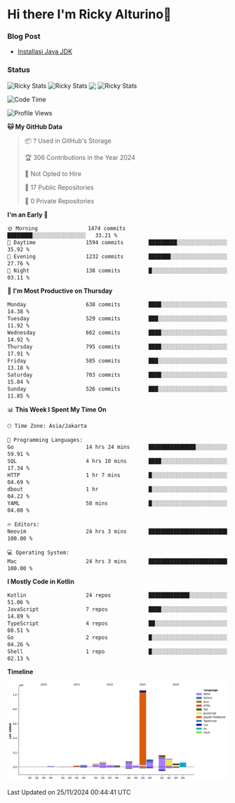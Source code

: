 # Hi there I'm Ricky Alturino👋

### Blog Post

<!-- BLOG-POST-LIST:START -->

- [Installasi Java JDK](https://onirutla.medium.com/installasi-java-jdk-ec701beeb5cb?source=rss-d9d81c918cc9------2)
<!-- BLOG-POST-LIST:END -->

### Status

<img align="center" alt="Ricky Stats" src="https://github-readme-stats.vercel.app/api?username=Alturino&theme=dark&show_icons=true&hide_border=false" />
<img align="center" alt="Ricky Stats" src="https://github-readme-stats.vercel.app/api/top-langs/?username=Alturino&theme=dark&show_icons=true&layout=compact"/>
<img align="center" width="640px" src="https://github-readme-stats.vercel.app/api/wakatime?username=Alturino&layout=compact&hide_border=true&theme=dark">
<img align="center" alt="Ricky Stats" src="https://leetcard.jacoblin.cool/onirutla?border=0&radius=20&ext=activity"/>

<!--START_SECTION:waka-->
![Code Time](http://img.shields.io/badge/Code%20Time-760%20hrs%2028%20mins-blue)

![Profile Views](http://img.shields.io/badge/Profile%20Views-0-blue)

**🐱 My GitHub Data** 

> 📦 ? Used in GitHub's Storage 
 > 
> 🏆 306 Contributions in the Year 2024
 > 
> 🚫 Not Opted to Hire
 > 
> 📜 17 Public Repositories 
 > 
> 🔑 0 Private Repositories 
 > 
**I'm an Early 🐤** 

```text
🌞 Morning                1474 commits        ████████░░░░░░░░░░░░░░░░░   33.21 % 
🌆 Daytime                1594 commits        █████████░░░░░░░░░░░░░░░░   35.92 % 
🌃 Evening                1232 commits        ███████░░░░░░░░░░░░░░░░░░   27.76 % 
🌙 Night                  138 commits         █░░░░░░░░░░░░░░░░░░░░░░░░   03.11 % 
```
📅 **I'm Most Productive on Thursday** 

```text
Monday                   638 commits         ████░░░░░░░░░░░░░░░░░░░░░   14.38 % 
Tuesday                  529 commits         ███░░░░░░░░░░░░░░░░░░░░░░   11.92 % 
Wednesday                662 commits         ████░░░░░░░░░░░░░░░░░░░░░   14.92 % 
Thursday                 795 commits         ████░░░░░░░░░░░░░░░░░░░░░   17.91 % 
Friday                   585 commits         ███░░░░░░░░░░░░░░░░░░░░░░   13.18 % 
Saturday                 703 commits         ████░░░░░░░░░░░░░░░░░░░░░   15.84 % 
Sunday                   526 commits         ███░░░░░░░░░░░░░░░░░░░░░░   11.85 % 
```


📊 **This Week I Spent My Time On** 

```text
🕑︎ Time Zone: Asia/Jakarta

💬 Programming Languages: 
Go                       14 hrs 24 mins      ███████████████░░░░░░░░░░   59.91 % 
SQL                      4 hrs 10 mins       ████░░░░░░░░░░░░░░░░░░░░░   17.34 % 
HTTP                     1 hr 7 mins         █░░░░░░░░░░░░░░░░░░░░░░░░   04.69 % 
dbout                    1 hr                █░░░░░░░░░░░░░░░░░░░░░░░░   04.22 % 
YAML                     58 mins             █░░░░░░░░░░░░░░░░░░░░░░░░   04.08 % 

🔥 Editors: 
Neovim                   24 hrs 3 mins       █████████████████████████   100.00 % 

💻 Operating System: 
Mac                      24 hrs 3 mins       █████████████████████████   100.00 % 
```

**I Mostly Code in Kotlin** 

```text
Kotlin                   24 repos            █████████████░░░░░░░░░░░░   51.06 % 
JavaScript               7 repos             ████░░░░░░░░░░░░░░░░░░░░░   14.89 % 
TypeScript               4 repos             ██░░░░░░░░░░░░░░░░░░░░░░░   08.51 % 
Go                       2 repos             █░░░░░░░░░░░░░░░░░░░░░░░░   04.26 % 
Shell                    1 repo              █░░░░░░░░░░░░░░░░░░░░░░░░   02.13 % 
```



**Timeline**

![Lines of Code chart](https://raw.githubusercontent.com/Alturino/Alturino/main/assets/bar_graph.png)


 Last Updated on 25/11/2024 00:44:41 UTC
<!--END_SECTION:waka-->

